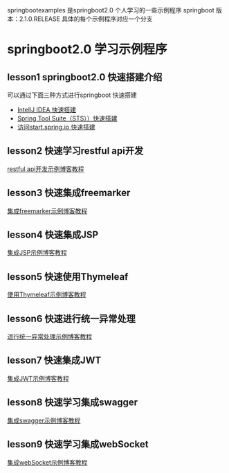 springbootexamples 是springboot2.0 个人学习的一些示例程序 springboot 版本：2.1.0.RELEASE 具体的每个示例程序对应一个分支
# springboot2.0 学习示例程序
## lesson1 springboot2.0 快速搭建介绍
可以通过下面三种方式进行springboot 快速搭建
 - [IntellJ IDEA 快速搭建](https://blog.csdn.net/ljk126wy/article/details/82722388)
 - [Spring Tool Suite（STS））快速搭建](https://blog.csdn.net/ljk126wy/article/details/83587631)
 - [访问start.spring.io 快速搭建](https://blog.csdn.net/ljk126wy/article/details/83588905)

## lesson2 快速学习restful api开发
[restful api开发示例博客教程](https://blog.csdn.net/ljk126wy/article/details/82724126)
## lesson3 快速集成freemarker
[集成freemarker示例博客教程](https://blog.csdn.net/ljk126wy/article/details/82729626)
## lesson4 快速集成JSP
[集成JSP示例博客教程](https://blog.csdn.net/ljk126wy/article/details/83149069)
## lesson5 快速使用Thymeleaf
[使用Thymeleaf示例博客教程](https://blog.csdn.net/ljk126wy/article/details/83856758)
## lesson6 快速进行统一异常处理
[进行统一异常处理示例博客教程](https://blog.csdn.net/ljk126wy/article/details/83243900)
## lesson7 快速集成JWT
[集成JWT示例博客教程](https://blog.csdn.net/ljk126wy/article/details/82751787)
## lesson8 快速学习集成swagger
[集成swagger示例博客教程](https://blog.csdn.net/ljk126wy/article/details/82749274)
## lesson9 快速学习集成webSocket
[集成webSocket示例博客教程](https://blog.csdn.net/ljk126wy/article/details/82814086)

